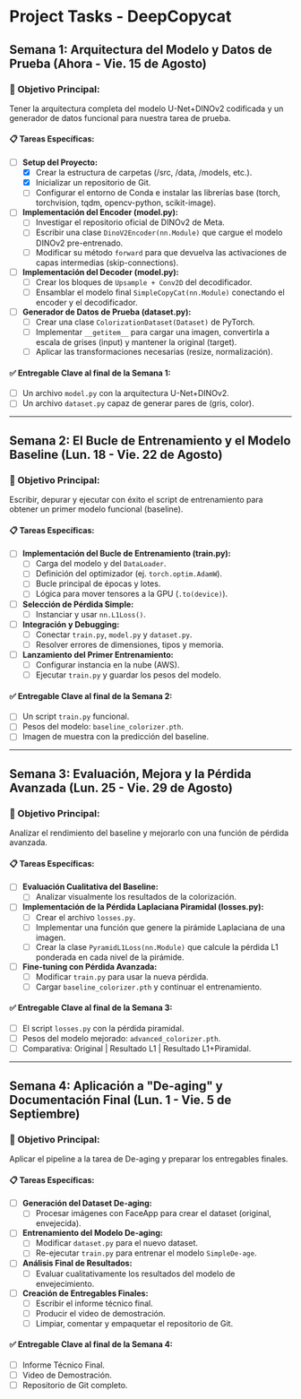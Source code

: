 # Project Tasks - DeepCopycat

## Semana 1: Arquitectura del Modelo y Datos de Prueba (Ahora - Vie. 15 de Agosto)
### 🎯 Objetivo Principal: 
Tener la arquitectura completa del modelo U-Net+DINOv2 codificada y un generador de datos funcional para nuestra tarea de prueba.

#### 📋 Tareas Específicas:
- [ ] **Setup del Proyecto:**
    - [x] Crear la estructura de carpetas (/src, /data, /models, etc.).
    - [x] Inicializar un repositorio de Git.
    - [ ] Configurar el entorno de Conda e instalar las librerías base (torch, torchvision, tqdm, opencv-python, scikit-image).
- [ ] **Implementación del Encoder (model.py):**
    - [ ] Investigar el repositorio oficial de DINOv2 de Meta.
    - [ ] Escribir una clase `DinoV2Encoder(nn.Module)` que cargue el modelo DINOv2 pre-entrenado.
    - [ ] Modificar su método `forward` para que devuelva las activaciones de capas intermedias (skip-connections).
- [ ] **Implementación del Decoder (model.py):**
    - [ ] Crear los bloques de `Upsample + Conv2D` del decodificador.
    - [ ] Ensamblar el modelo final `SimpleCopyCat(nn.Module)` conectando el encoder y el decodificador.
- [ ] **Generador de Datos de Prueba (dataset.py):**
    - [ ] Crear una clase `ColorizationDataset(Dataset)` de PyTorch.
    - [ ] Implementar `__getitem__` para cargar una imagen, convertirla a escala de grises (input) y mantener la original (target).
    - [ ] Aplicar las transformaciones necesarias (resize, normalización).

#### ✅ Entregable Clave al final de la Semana 1:
- [ ] Un archivo `model.py` con la arquitectura U-Net+DINOv2.
- [ ] Un archivo `dataset.py` capaz de generar pares de (gris, color).

---

## Semana 2: El Bucle de Entrenamiento y el Modelo Baseline (Lun. 18 - Vie. 22 de Agosto)
### 🎯 Objetivo Principal: 
Escribir, depurar y ejecutar con éxito el script de entrenamiento para obtener un primer modelo funcional (baseline).

#### 📋 Tareas Específicas:
- [ ] **Implementación del Bucle de Entrenamiento (train.py):**
    - [ ] Carga del modelo y del `DataLoader`.
    - [ ] Definición del optimizador (ej. `torch.optim.AdamW`).
    - [ ] Bucle principal de épocas y lotes.
    - [ ] Lógica para mover tensores a la GPU (`.to(device)`).
- [ ] **Selección de Pérdida Simple:**
    - [ ] Instanciar y usar `nn.L1Loss()`.
- [ ] **Integración y Debugging:**
    - [ ] Conectar `train.py`, `model.py` y `dataset.py`.
    - [ ] Resolver errores de dimensiones, tipos y memoria.
- [ ] **Lanzamiento del Primer Entrenamiento:**
    - [ ] Configurar instancia en la nube (AWS).
    - [ ] Ejecutar `train.py` y guardar los pesos del modelo.

#### ✅ Entregable Clave al final de la Semana 2:
- [ ] Un script `train.py` funcional.
- [ ] Pesos del modelo: `baseline_colorizer.pth`.
- [ ] Imagen de muestra con la predicción del baseline.

---

## Semana 3: Evaluación, Mejora y la Pérdida Avanzada (Lun. 25 - Vie. 29 de Agosto)
### 🎯 Objetivo Principal: 
Analizar el rendimiento del baseline y mejorarlo con una función de pérdida avanzada.

#### 📋 Tareas Específicas:
- [ ] **Evaluación Cualitativa del Baseline:**
    - [ ] Analizar visualmente los resultados de la colorización.
- [ ] **Implementación de la Pérdida Laplaciana Piramidal (losses.py):**
    - [ ] Crear el archivo `losses.py`.
    - [ ] Implementar una función que genere la pirámide Laplaciana de una imagen.
    - [ ] Crear la clase `PyramidL1Loss(nn.Module)` que calcule la pérdida L1 ponderada en cada nivel de la pirámide.
- [ ] **Fine-tuning con Pérdida Avanzada:**
    - [ ] Modificar `train.py` para usar la nueva pérdida.
    - [ ] Cargar `baseline_colorizer.pth` y continuar el entrenamiento.

#### ✅ Entregable Clave al final de la Semana 3:
- [ ] El script `losses.py` con la pérdida piramidal.
- [ ] Pesos del modelo mejorado: `advanced_colorizer.pth`.
- [ ] Comparativa: Original | Resultado L1 | Resultado L1+Piramidal.

---

## Semana 4: Aplicación a "De-aging" y Documentación Final (Lun. 1 - Vie. 5 de Septiembre)
### 🎯 Objetivo Principal: 
Aplicar el pipeline a la tarea de De-aging y preparar los entregables finales.

#### 📋 Tareas Específicas:
- [ ] **Generación del Dataset De-aging:**
    - [ ] Procesar imágenes con FaceApp para crear el dataset (original, envejecida).
- [ ] **Entrenamiento del Modelo De-aging:**
    - [ ] Modificar `dataset.py` para el nuevo dataset.
    - [ ] Re-ejecutar `train.py` para entrenar el modelo `SimpleDe-age`.
- [ ] **Análisis Final de Resultados:**
    - [ ] Evaluar cualitativamente los resultados del modelo de envejecimiento.
- [ ] **Creación de Entregables Finales:**
    - [ ] Escribir el informe técnico final.
    - [ ] Producir el video de demostración.
    - [ ] Limpiar, comentar y empaquetar el repositorio de Git.

#### ✅ Entregable Clave al final de la Semana 4:
- [ ] Informe Técnico Final.
- [ ] Video de Demostración.
- [ ] Repositorio de Git completo.
